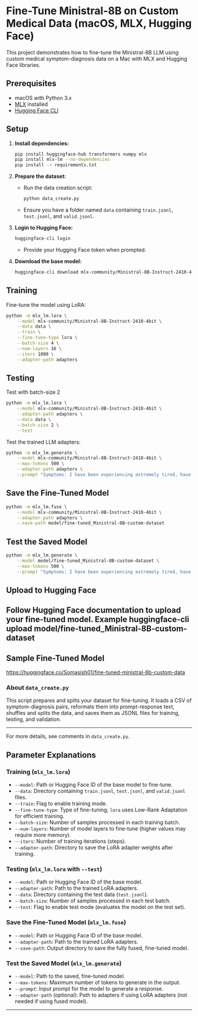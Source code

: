 # Fine-Tune Ministral-8B on Custom Medical Data (macOS, MLX, Hugging Face)

This project demonstrates how to fine-tune the Ministral-8B LLM using custom medical symptom-diagnosis data on a Mac with MLX and Hugging Face libraries.

## Prerequisites
- macOS with Python 3.x
- [MLX](https://github.com/ml-explore/mlx) installed
- [Hugging Face CLI](https://huggingface.co/docs/huggingface_hub/quick-start)

## Setup

1. **Install dependencies:**
   ```sh
   pip install huggingface-hub transformers numpy mlx
   pip install mlx-lm --no-dependencies
   pip install -r requirements.txt
   ```

2. **Prepare the dataset:**
   - Run the data creation script:
     ```sh
     python data_create.py
     ```
   - Ensure you have a folder named `data` containing `train.jsonl`, `test.jsonl`, and `valid.jsonl`.

3. **Login to Hugging Face:**
   ```sh
   huggingface-cli login
   ```
   - Provide your Hugging Face token when prompted.

4. **Download the base model:**
   ```sh
   huggingface-cli download mlx-community/Ministral-8B-Instruct-2410-4bit
   ```

## Training

Fine-tune the model using LoRA:
```sh
python -m mlx_lm.lora \
    --model mlx-community/Ministral-8B-Instruct-2410-4bit \
    --data data \
    --train \
    --fine-tune-type lora \
    --batch-size 4 \
    --num-layers 16 \
    --iters 1000 \
    --adapter-path adapters
```

## Testing

Test with batch-size 2
```sh
python -m mlx_lm.lora \
    --model mlx-community/Ministral-8B-Instruct-2410-4bit \
    --adapter-path adapters \
    --data data \
    --batch-size 2 \
    --test
```

Test the trained LLM adapters:
```sh
python -m mlx_lm.generate \
    --model mlx-community/Ministral-8B-Instruct-2410-4bit \
    --max-tokens 500 \
    --adapter-path adapters \
    --prompt "Symptoms: I have been experiencing extremely tired, have dark urine, yellowing of my eyes and skin, and abdominal pain. Question: What could be the diagnosis I have?"
```

## Save the Fine-Tuned Model
```sh
python -m mlx_lm.fuse \
    --model mlx-community/Ministral-8B-Instruct-2410-4bit \
    --adapter-path adapters \
    --save-path model/fine-tuned_Ministral-8B-custom-dataset
```

## Test the Saved Model
```sh
python -m mlx_lm.generate \
    --model model/fine-tuned_Ministral-8B-custom-dataset \
    --max-tokens 500 \
    --prompt "Symptoms: I have been experiencing extremely tired, have dark urine, yellowing of my eyes and skin, and abdominal pain. Question: What could be the diagnosis I have?"
```

## Upload to Hugging Face
Follow Hugging Face documentation to upload your fine-tuned model.
Example
huggingface-cli upload model/fine-tuned_Ministral-8B-custom-dataset 
---

## Sample Fine-Tuned Model
https://huggingface.co/Somasish01/fine-tuned-ministral-8b-custom-data

### About `data_create.py`
This script prepares and splits your dataset for fine-tuning. It loads a CSV of symptom-diagnosis pairs, reformats them into prompt-response text, shuffles and splits the data, and saves them as JSONL files for training, testing, and validation.

---

For more details, see comments in `data_create.py`.

## Parameter Explanations

### Training (`mlx_lm.lora`)
- `--model`: Path or Hugging Face ID of the base model to fine-tune.
- `--data`: Directory containing `train.jsonl`, `test.jsonl`, and `valid.jsonl` files.
- `--train`: Flag to enable training mode.
- `--fine-tune-type`: Type of fine-tuning; `lora` uses Low-Rank Adaptation for efficient training.
- `--batch-size`: Number of samples processed in each training batch.
- `--num-layers`: Number of model layers to fine-tune (higher values may require more memory).
- `--iters`: Number of training iterations (steps).
- `--adapter-path`: Directory to save the LoRA adapter weights after training.

### Testing (`mlx_lm.lora` with `--test`)
- `--model`: Path or Hugging Face ID of the base model.
- `--adapter-path`: Path to the trained LoRA adapters.
- `--data`: Directory containing the test data (`test.jsonl`).
- `--batch-size`: Number of samples processed in each test batch.
- `--test`: Flag to enable test mode (evaluates the model on the test set).

### Save the Fine-Tuned Model (`mlx_lm.fuse`)
- `--model`: Path or Hugging Face ID of the base model.
- `--adapter-path`: Path to the trained LoRA adapters.
- `--save-path`: Output directory to save the fully fused, fine-tuned model.

### Test the Saved Model (`mlx_lm.generate`)
- `--model`: Path to the saved, fine-tuned model.
- `--max-tokens`: Maximum number of tokens to generate in the output.
- `--prompt`: Input prompt for the model to generate a response.
- `--adapter-path` (optional): Path to adapters if using LoRA adapters (not needed if using fused model).

---
